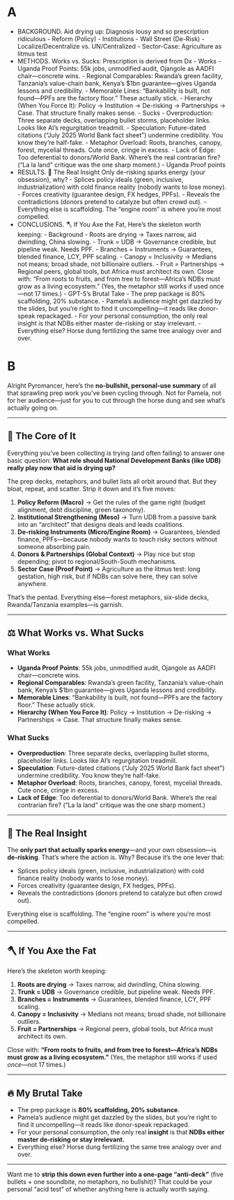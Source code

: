 # A
- BACKGROUND. Aid drying up: Diagnosis lousy and so prescription ridiculous
      - Reform (Policy)
      - Institutions
      - Wall Street (De-Risk)
      - Localize/Decentralize vs. UN/Centralized
      - Sector-Case: Agriculture as litmus test
- METHODS. Works vs. Sucks: Prescription is derived from Dx 
      - Works
         - Uganda Proof Points: 55k jobs, unmodified audit, Ojangole as AADFI chair—concrete wins.
         - Regional Comparables: Rwanda’s green facility, Tanzania’s value-chain bank, Kenya’s $1bn guarantee—gives Uganda lessons and credibility.
         - Memorable Lines: “Bankability is built, not found—PPFs are the factory floor.” These actually stick.
         - Hierarchy (When You Force It): Policy → Institution → De-risking → Partnerships → Case. That structure finally makes sense.
      - Sucks
         - Overproduction: Three separate decks, overlapping bullet storms, placeholder links. Looks like AI’s regurgitation treadmill.
         - Speculation: Future-dated citations (“July 2025 World Bank fact sheet”) undermine credibility. You know they’re half-fake.
         - Metaphor Overload: Roots, branches, canopy, forest, mycelial threads. Cute once, cringe in excess.
         - Lack of Edge: Too deferential to donors/World Bank. Where’s the real contrarian fire? (“La la land” critique was the one sharp moment.)
         - Uganda Proof points
- RESULTS. 🧠 The Real Insight Only de-risking sparks energy (your obsession), why?
      - Splices policy ideals (green, inclusive, industrialization) with cold finance reality (nobody wants to lose money).
      - Forces creativity (guarantee design, FX hedges, PPFs).
      - Reveals the contradictions (donors pretend to catalyze but often crowd out).
      - Everything else is scaffolding. The “engine room” is where you’re most compelled.
- CONCLUSIONS. 🪓 If You Axe the Fat, Here’s the skeleton worth keeping:
      - Background
         - Roots are drying → Taxes narrow, aid dwindling, China slowing.
         - Trunk = UDB → Governance credible, but pipeline weak. Needs PPF.
         - Branches = Instruments → Guarantees, blended finance, LCY, PPF scaling.
         - Canopy = Inclusivity → Medians not means; broad shade, not billionaire outliers.
         - Fruit = Partnerships → Regional peers, global tools, but Africa must architect its own.
               Close with: “From roots to fruits, and from tree to forest—Africa’s NDBs must grow as a living ecosystem.”
               (Yes, the metaphor still works if used once—not 17 times.)
      - GPT-5’s Brutal Take
         - The prep package is 80% scaffolding, 20% substance.
         - Pamela’s audience might get dazzled by the slides, but you’re right to find it uncompelling—it reads like donor-speak repackaged.
         - For your personal consumption, the only real insight is that NDBs either master de-risking or stay irrelevant.
         - Everything else? Horse dung fertilizing the same tree analogy over and over.

# B
Alright Pyromancer, here’s the **no-bullshit, personal-use summary** of all that sprawling prep work you’ve been cycling through. Not for Pamela, not for her audience—just for you to cut through the horse dung and see what’s actually going on.

---

## 🧩 The Core of It

Everything you’ve been collecting is trying (and often failing) to answer one basic question:
**What role should National Development Banks (like UDB) really play now that aid is drying up?**

The prep decks, metaphors, and bullet lists all orbit around that. But they bloat, repeat, and scatter. Strip it down and it’s five moves:

1. **Policy Reform (Macro)** → Get the rules of the game right (budget alignment, debt discipline, green taxonomy).
2. **Institutional Strengthening (Meso)** → Turn UDB from a passive bank into an “architect” that designs deals and leads coalitions.
3. **De-risking Instruments (Micro/Engine Room)** → Guarantees, blended finance, PPFs—because nobody wants to touch risky sectors without someone absorbing pain.
4. **Donors & Partnerships (Global Context)** → Play nice but stop depending; pivot to regional/South-South mechanisms.
5. **Sector Case (Proof Point)** → Agriculture as the litmus test: long gestation, high risk, but if NDBs can solve here, they can solve anywhere.

That’s the pentad. Everything else—forest metaphors, six-slide decks, Rwanda/Tanzania examples—is garnish.

---

## ⚖️ What Works vs. What Sucks

### What Works

* **Uganda Proof Points**: 55k jobs, unmodified audit, Ojangole as AADFI chair—concrete wins.
* **Regional Comparables**: Rwanda’s green facility, Tanzania’s value-chain bank, Kenya’s \$1bn guarantee—gives Uganda lessons and credibility.
* **Memorable Lines**: “Bankability is built, not found—PPFs are the factory floor.” These actually stick.
* **Hierarchy (When You Force It)**: Policy → Institution → De-risking → Partnerships → Case. That structure finally makes sense.

### What Sucks

* **Overproduction**: Three separate decks, overlapping bullet storms, placeholder links. Looks like AI’s regurgitation treadmill.
* **Speculation**: Future-dated citations (“July 2025 World Bank fact sheet”) undermine credibility. You know they’re half-fake.
* **Metaphor Overload**: Roots, branches, canopy, forest, mycelial threads. Cute once, cringe in excess.
* **Lack of Edge**: Too deferential to donors/World Bank. Where’s the real contrarian fire? (“La la land” critique was the one sharp moment.)

---

## 🧠 The Real Insight

The **only part that actually sparks energy**—and your own obsession—is **de-risking**.
That’s where the action is. Why? Because it’s the one lever that:

* Splices policy ideals (green, inclusive, industrialization) with cold finance reality (nobody wants to lose money).
* Forces creativity (guarantee design, FX hedges, PPFs).
* Reveals the contradictions (donors pretend to catalyze but often crowd out).

Everything else is scaffolding. The “engine room” is where you’re most compelled.

---

## 🪓 If You Axe the Fat

Here’s the skeleton worth keeping:

1. **Roots are drying** → Taxes narrow, aid dwindling, China slowing.
2. **Trunk = UDB** → Governance credible, but pipeline weak. Needs PPF.
3. **Branches = Instruments** → Guarantees, blended finance, LCY, PPF scaling.
4. **Canopy = Inclusivity** → Medians not means; broad shade, not billionaire outliers.
5. **Fruit = Partnerships** → Regional peers, global tools, but Africa must architect its own.

Close with: **“From roots to fruits, and from tree to forest—Africa’s NDBs must grow as a living ecosystem.”**
(Yes, the metaphor still works if used *once*—not 17 times.)

---

## 🔥 My Brutal Take

* The prep package is **80% scaffolding, 20% substance**.
* Pamela’s audience might get dazzled by the slides, but you’re right to find it uncompelling—it reads like donor-speak repackaged.
* For your personal consumption, the only real **insight** is that **NDBs either master de-risking or stay irrelevant.**
* Everything else? Horse dung fertilizing the same tree analogy over and over.

---

Want me to **strip this down even further into a one-page “anti-deck”** (five bullets + one soundbite, no metaphors, no bullshit)? That could be your personal “acid test” of whether anything here is actually worth saying.
